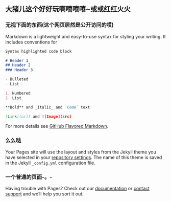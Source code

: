 ## 大猪儿这个好好玩啊嘻嘻嘻~或或红红火火



### 无视下面的东西(这个网页居然是公开访问的哎)

Markdown is a lightweight and easy-to-use syntax for styling your writing. It includes conventions for

```markdown
Syntax highlighted code block

# Header 1
## Header 2
### Header 3

- Bulleted
- List

1. Numbered
2. List

**Bold** and _Italic_ and `Code` text

[Link](url) and ![Image](src)
```

For more details see [GitHub Flavored Markdown](https://guides.github.com/features/mastering-markdown/).

### 么么哒

Your Pages site will use the layout and styles from the Jekyll theme you have selected in your [repository settings](https://github.com/Asteriaaa/myHtml/settings). The name of this theme is saved in the Jekyll `_config.yml` configuration file.

### 一个普通的页面-。-

Having trouble with Pages? Check out our [documentation](https://docs.github.com/categories/github-pages-basics/) or [contact support](https://github.com/contact) and we’ll help you sort it out.
